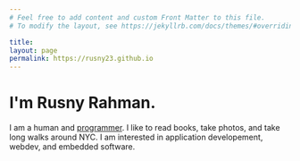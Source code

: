 ```yaml
---
# Feel free to add content and custom Front Matter to this file.
# To modify the layout, see https://jekyllrb.com/docs/themes/#overriding-theme-defaults

title: 
layout: page
permalink: https://rusny23.github.io
---
```

# I'm Rusny Rahman.

I am a human and [programmer](https://github.com/rusny23). I like to read
books, take photos, and take long walks around NYC. I am interested in application developement, webdev, and embedded software.